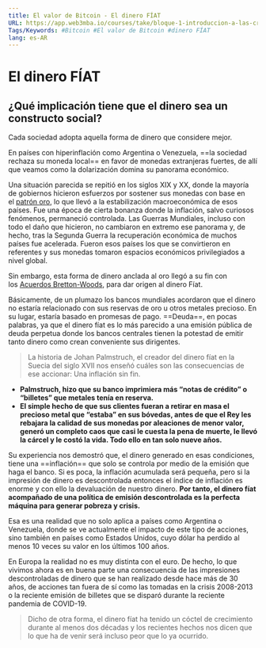 ```yaml
---
title: El valor de Bitcoin - El dinero FÍAT
URL: https://app.web3mba.io/courses/take/bloque-1-introduccion-a-las-criptomonedas/texts/35457039-u1-3-3-el-valor-de-bitcoin-el-dinero-fiat
Tags/Keywords: #Bitcoin #El valor de Bitcoin #dinero FÍAT
lang: es-AR
---
```

# El dinero FÍAT
## ¿Qué implicación tiene que el dinero sea un constructo social?
Cada sociedad adopta aquella forma de dinero que considere mejor.  

En países con hiperinflación como Argentina o Venezuela, ==la sociedad rechaza su moneda local== en favor de monedas extranjeras fuertes, de allí que veamos como la dolarización domina su panorama económico.

Una situación parecida se repitió en los siglos XIX y XX, donde la mayoría de gobiernos hicieron esfuerzos por sostener sus monedas con base en el [patrón oro](https://es.wikipedia.org/wiki/Patr%C3%B3n_oro), lo que llevó a la estabilización macroeconómica de esos países. Fue una época de cierta bonanza donde la inflación, salvo curiosos fenómenos, permaneció controlada. Las Guerras Mundiales, incluso con todo el daño que hicieron, no cambiaron en extremo ese panorama y, de hecho, tras la Segunda Guerra la recuperación económica de muchos países fue acelerada. Fueron esos países los que se convirtieron en referentes y sus monedas tomaron espacios económicos privilegiados a nivel global.

Sin embargo, esta forma de dinero anclada al oro llegó a su fin con los [Acuerdos Bretton-Woods](https://es.wikipedia.org/wiki/Acuerdos_de_Bretton_Woods), para dar origen al dinero Fíat.

Básicamente, de un plumazo los bancos mundiales acordaron que el dinero no estaría relacionado con sus reservas de oro u otros metales precioso. En su lugar, estaría basado en promesas de pago. ==Deuda==, en pocas palabras, ya que el dinero fíat es lo más parecido a una emisión pública de deuda perpetua donde los bancos centrales tienen la potestad de emitir tanto dinero como crean conveniente sus dirigentes.

>La historia de Johan Palmstruch, el creador del dinero fíat en la Suecia del siglo XVII nos enseñó cuáles son las consecuencias de ese accionar: Una inflación sin fin.

- **Palmstruch, hizo que su banco imprimiera más “notas de crédito” o “billetes” que metales tenía en reserva.**
- **El simple hecho de que sus clientes fueran a retirar en masa el precioso metal que “estaba” en sus bóvedas, antes de que el Rey les rebajara la calidad de sus monedas por aleaciones de menor valor, generó un completo caos que casi le cuesta la pena de muerte, le llevó la cárcel y le costó la vida. Todo ello en tan solo nueve años.**

Su experiencia nos demostró que, el dinero generado en esas condiciones, tiene una ==inflación== que solo se controla por medio de la emisión que haga el banco. Si es poca, la inflación acumulada será pequeña, pero si la impresión de dinero es descontrolada entonces el índice de inflación es enorme y con ello la devaluación de nuestro dinero. **Por tanto, el dinero fíat acompañado de una política de emisión descontrolada es la perfecta máquina para generar pobreza y crisis.**  
  
Esa es una realidad que no solo aplica a países como Argentina o Venezuela, donde se ve actualmente el impacto de este tipo de acciones, sino también en países como Estados Unidos, cuyo dólar ha perdido al menos 10 veces su valor en los últimos 100 años.

En Europa la realidad no es muy distinta con el euro. De hecho, lo que vivimos ahora es en buena parte una consecuencia de las impresiones descontroladas de dinero que se han realizado desde hace más de 30 años, de acciones tan fuera de sí como las tomadas en la crisis 2008-2013 o la reciente emisión de billetes que se disparó durante la reciente pandemia de COVID-19.

>Dicho de otra forma, el dinero fíat ha tenido un cóctel de crecimiento durante al menos dos décadas y los recientes hechos nos dicen que lo que ha de venir será incluso peor que lo ya ocurrido.
